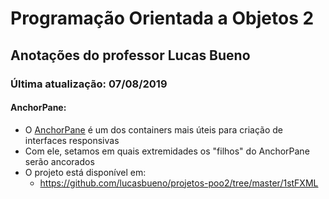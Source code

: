 # **Programação** Orientada a Objetos 2

## Anotações do professor Lucas Bueno

### Última atualização: 07/08/2019

#### AnchorPane:

- O [AnchorPane](https://openjfx.io/javadoc/11/javafx.graphics/javafx/scene/layout/AnchorPane.html) é um dos containers mais úteis para criação de interfaces responsivas
- Com ele, setamos em quais extremidades os "filhos" do AnchorPane serão ancorados
- O projeto está disponível em:
  - https://github.com/lucasbueno/projetos-poo2/tree/master/1stFXML